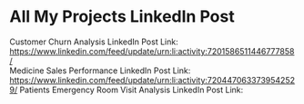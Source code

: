 # All My Projects LinkedIn Post 
Customer Churn Analysis LinkedIn Post Link: https://www.linkedin.com/feed/update/urn:li:activity:7201586511446777858/     
Medicine Sales Performance LinkedIn Post Link: https://www.linkedin.com/feed/update/urn:li:activity:7204470633739542529/
Patients Emergency Room Visit Analysis LinkedIn Post Link:
